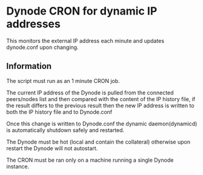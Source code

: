 # **Dynode CRON for dynamic IP addresses**

This monitors the external IP address each minute and updates dynode.conf upon changing.


Information
-----------
The script must run as an 1 minute CRON job. 

The current IP address of the Dynode is pulled from the connected peers/nodes list and then compared with the content of the IP history file, if the result differs to the previous result then the new IP address is written to both the IP history file and to Dynode.conf

Once this change is written to Dynode.conf the dynamic daemon(dynamicd) is automatically shutdown safely and restarted.

The Dynode must be hot (local and contain the collateral) otherwise upon restart the Dynode will not autostart.

The CRON must be ran only on a machine running a single Dynode instance.
